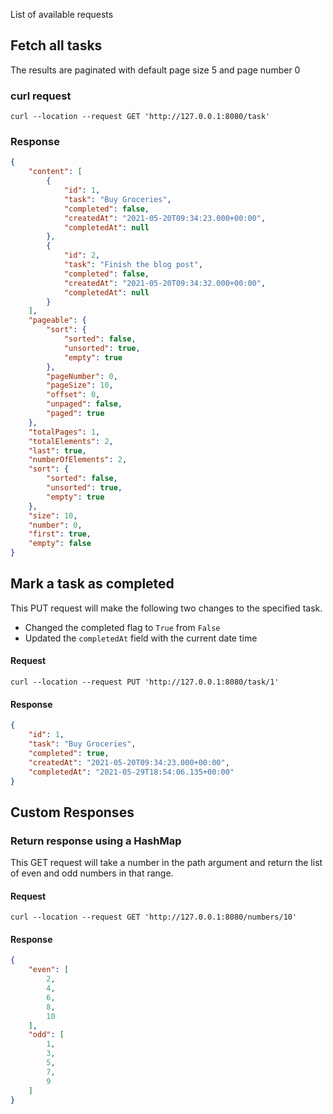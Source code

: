 List of available requests

## Fetch all tasks

The results are paginated with default page size 5 and page number 0

### curl request

```curl
curl --location --request GET 'http://127.0.0.1:8080/task'
```

### Response

```json
{
    "content": [
        {
            "id": 1,
            "task": "Buy Groceries",
            "completed": false,
            "createdAt": "2021-05-20T09:34:23.000+00:00",
            "completedAt": null
        },
        {
            "id": 2,
            "task": "Finish the blog post",
            "completed": false,
            "createdAt": "2021-05-20T09:34:32.000+00:00",
            "completedAt": null
        }
    ],
    "pageable": {
        "sort": {
            "sorted": false,
            "unsorted": true,
            "empty": true
        },
        "pageNumber": 0,
        "pageSize": 10,
        "offset": 0,
        "unpaged": false,
        "paged": true
    },
    "totalPages": 1,
    "totalElements": 2,
    "last": true,
    "numberOfElements": 2,
    "sort": {
        "sorted": false,
        "unsorted": true,
        "empty": true
    },
    "size": 10,
    "number": 0,
    "first": true,
    "empty": false
}
```
## Mark a task as completed

This PUT request will make the following two changes to the specified task.

* Changed the completed flag to `True` from `False`
* Updated the `completedAt` field with the current date time

#### Request
```curl
curl --location --request PUT 'http://127.0.0.1:8080/task/1'
```

#### Response
```json
{
    "id": 1,
    "task": "Buy Groceries",
    "completed": true,
    "createdAt": "2021-05-20T09:34:23.000+00:00",
    "completedAt": "2021-05-29T18:54:06.135+00:00"
}
```

## Custom Responses

### Return response using a HashMap

This GET request will take a number in the path argument and return the list of 
even and odd numbers in that range.

#### Request

```curl
curl --location --request GET 'http://127.0.0.1:8080/numbers/10'
```

#### Response

```json
{
    "even": [
        2,
        4,
        6,
        8,
        10
    ],
    "odd": [
        1,
        3,
        5,
        7,
        9
    ]
}
```